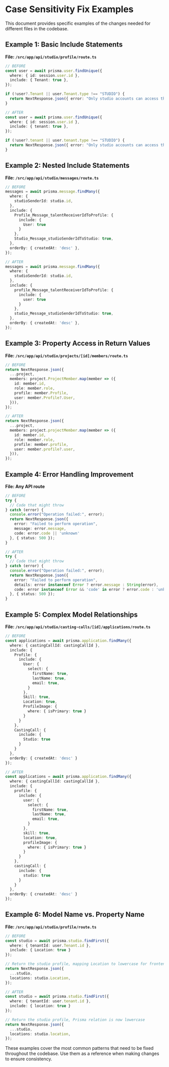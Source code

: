 # Case Sensitivity Fix Examples

This document provides specific examples of the changes needed for different files in the codebase.

## Example 1: Basic Include Statements

**File: `/src/app/api/studio/profile/route.ts`**

```typescript
// BEFORE
const user = await prisma.user.findUnique({
  where: { id: session.user.id },
  include: { Tenant: true },
});

if (!user?.Tenant || user.Tenant.type !== "STUDIO") {
  return NextResponse.json({ error: "Only studio accounts can access this endpoint" }, { status: 403 });
}

// AFTER
const user = await prisma.user.findUnique({
  where: { id: session.user.id },
  include: { tenant: true },
});

if (!user?.tenant || user.tenant.type !== "STUDIO") {
  return NextResponse.json({ error: "Only studio accounts can access this endpoint" }, { status: 403 });
}
```

## Example 2: Nested Include Statements

**File: `/src/app/api/studio/messages/route.ts`**

```typescript
// BEFORE
messages = await prisma.message.findMany({
  where: {
    studioSenderId: studio.id,
  },
  include: {
    Profile_Message_talentReceiverIdToProfile: {
      include: {
        User: true
      }
    },
    Studio_Message_studioSenderIdToStudio: true,
  },
  orderBy: { createdAt: 'desc' },
});

// AFTER
messages = await prisma.message.findMany({
  where: {
    studioSenderId: studio.id,
  },
  include: {
    profile_Message_talentReceiverIdToProfile: {
      include: {
        user: true
      }
    },
    studio_Message_studioSenderIdToStudio: true,
  },
  orderBy: { createdAt: 'desc' },
});
```

## Example 3: Property Access in Return Values

**File: `/src/app/api/studio/projects/[id]/members/route.ts`**

```typescript
// BEFORE
return NextResponse.json({
  ...project,
  members: project.ProjectMember.map(member => ({
    id: member.id,
    role: member.role,
    profile: member.Profile,
    user: member.Profile?.User,
  })),
});

// AFTER
return NextResponse.json({
  ...project,
  members: project.projectMember.map(member => ({
    id: member.id,
    role: member.role,
    profile: member.profile,
    user: member.profile?.user,
  })),
});
```

## Example 4: Error Handling Improvement

**File: Any API route**

```typescript
// BEFORE
try {
  // Code that might throw
} catch (error) {
  console.error("Operation failed:", error);
  return NextResponse.json({ 
    error: "Failed to perform operation",
    message: error.message,
    code: error.code || 'unknown'
  }, { status: 500 });
}

// AFTER
try {
  // Code that might throw
} catch (error) {
  console.error("Operation failed:", error);
  return NextResponse.json({ 
    error: "Failed to perform operation",
    details: error instanceof Error ? error.message : String(error),
    code: error instanceof Error && 'code' in error ? error.code : 'unknown'
  }, { status: 500 });
}
```

## Example 5: Complex Model Relationships

**File: `/src/app/api/studio/casting-calls/[id]/applications/route.ts`**

```typescript
// BEFORE
const applications = await prisma.application.findMany({
  where: { castingCallId: castingCallId },
  include: {
    Profile: {
      include: {
        User: {
          select: {
            firstName: true,
            lastName: true,
            email: true,
          }
        },
        Skill: true,
        Location: true,
        ProfileImage: {
          where: { isPrimary: true }
        }
      }
    },
    CastingCall: {
      include: {
        Studio: true
      }
    }
  },
  orderBy: { createdAt: 'desc' }
});

// AFTER
const applications = await prisma.application.findMany({
  where: { castingCallId: castingCallId },
  include: {
    profile: {
      include: {
        user: {
          select: {
            firstName: true,
            lastName: true,
            email: true,
          }
        },
        skill: true,
        location: true,
        profileImage: {
          where: { isPrimary: true }
        }
      }
    },
    castingCall: {
      include: {
        studio: true
      }
    }
  },
  orderBy: { createdAt: 'desc' }
});
```

## Example 6: Model Name vs. Property Name

**File: `/src/app/api/studio/profile/route.ts`**

```typescript
// BEFORE
const studio = await prisma.studio.findFirst({
  where: { tenantId: user.Tenant.id },
  include: { Location: true }
});

// Return the studio profile, mapping Location to lowercase for frontend compatibility
return NextResponse.json({
  ...studio,
  locations: studio.Location,
});

// AFTER
const studio = await prisma.studio.findFirst({
  where: { tenantId: user.tenant.id },
  include: { location: true }
});

// Return the studio profile, Prisma relation is now lowercase
return NextResponse.json({
  ...studio,
  locations: studio.location,
});
```

These examples cover the most common patterns that need to be fixed throughout the codebase. Use them as a reference when making changes to ensure consistency.